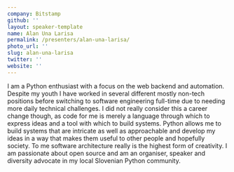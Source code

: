 ```yaml
---
company: Bitstamp
github: ''
layout: speaker-template
name: Alan Una Larisa
permalink: /presenters/alan-una-larisa/
photo_url: ''
slug: alan-una-larisa
twitter: ''
website: ''
---
```


I am a Python enthusiast with a focus on the web backend and automation. Despite my youth I have worked in several different mostly non-tech positions before switching to software engineering full-time due to needing more daily technical challenges. I did not really consider this a career change though, as code for me is merely a language through which to express ideas and a tool with which to build systems. Python allows me to build systems that are intricate as well as approachable and develop my ideas in a way that makes them useful to other people and hopefully society. To me software architecture really is the highest form of creativity. I am passionate about open source and am an organiser, speaker and diversity advocate in my local Slovenian Python community.
